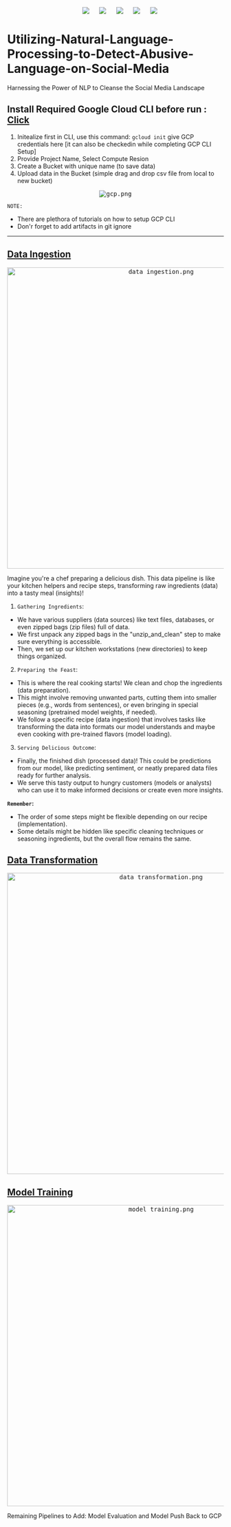 <div align="center"> 
&nbsp;&nbsp;&nbsp;&nbsp;
<a href="https://www.linkedin.com/in/mukesh-manral/"><img src="https://img.shields.io/badge/LinkedIn-411AFF?style=for-the-badge&logo=LinkedIn&logoColor=white" /></a>  
&nbsp;&nbsp;&nbsp;&nbsp;
<a href="https://www.kaggle.com/mukeshmanral"><img src="https://img.shields.io/badge/Kaggle-411AFF?style=for-the-badge&logo=Kaggle&logoColor=white" /></a>
&nbsp;&nbsp;&nbsp;&nbsp;
<a href="https://medium.com/@manralai/lists"><img src="https://img.shields.io/badge/Medium-411AFF?style=for-the-badge&logo=Medium&logoColor=white" /></a>
&nbsp;&nbsp;&nbsp;&nbsp;
<a href="https://www.youtube.com/@manralai"><img src="https://img.shields.io/badge/Youtube-411AFF?style=for-the-badge&logo=Youtube&logoColor=white" /></a>
&nbsp;&nbsp;&nbsp;&nbsp; 
<a href="https://www.instagram.com/manralai/"><img src="https://img.shields.io/badge/Instagram-411AFF?style=for-the-badge&logo=Instagram&logoColor=white" /></a>
</div>

# Utilizing-Natural-Language-Processing-to-Detect-Abusive-Language-on-Social-Media
Harnessing the Power of NLP to Cleanse the Social Media Landscape

## Install Required Google Cloud CLI before run : [Click](https://dl.google.com/dl/cloudsdk/channels/rapid/GoogleCloudSDKInstaller.exe)

1. Initealize first in CLI, use this command: `gcloud init` give GCP credentials here [it can also be checkedin while completing GCP CLI Setup]
2. Provide Project Name, Select Compute Resion 
3. Create a Bucket with unique name (to save data)
4. Upload data in the Bucket (simple drag and drop csv file from local to new bucket)

<p align="center">
  <kbd><img src="https://github.com/MvMukesh/Utilizing-Natural-Language-Processing-to-Detect-Abusive-Language-on-Social-Media/assets/26667491/1d01f863-ff3f-4612-b92f-0923b373689b" alt="gcp.png"></kbd>
</p>

`NOTE:` 
* There are plethora of tutorials on how to setup GCP CLI
* Don'r forget to add artifacts in git ignore

---

<h2><u>Data Ingestion</u></h2>
<p align="center">
  <kbd><img src="https://github.com/MvMukesh/Utilizing-Natural-Language-Processing-to-Detect-Abusive-Language-on-Social-Media/assets/26667491/a45ad982-e0ec-47e0-8409-36c3a51e94b8" width=700 height=700 alt="data ingestion.png"></kbd> 
</p>
Imagine you're a chef preparing a delicious dish. This data pipeline is like your kitchen helpers and recipe steps, transforming raw ingredients (data) into a tasty meal (insights)!

1. `Gathering Ingredients`:

* We have various suppliers (data sources) like text files, databases, or even zipped bags (zip files) full of data.
* We first unpack any zipped bags in the "unzip_and_clean" step to make sure everything is accessible.
* Then, we set up our kitchen workstations (new directories) to keep things organized.

2. `Preparing the Feast`:

* This is where the real cooking starts! We clean and chop the ingredients (data preparation).
* This might involve removing unwanted parts, cutting them into smaller pieces (e.g., words from sentences), or even bringing in special seasoning (pretrained model weights, if needed).
* We follow a specific recipe (data ingestion) that involves tasks like transforming the data into formats our model understands and maybe even cooking with pre-trained flavors (model loading).

3. `Serving Delicious Outcome`:

* Finally, the finished dish (processed data)! This could be predictions from our model, like predicting sentiment, or neatly prepared data files ready for further analysis.
* We serve this tasty output to hungry customers (models or analysts) who can use it to make informed decisions or create even more insights.

**`Remember`:**

* The order of some steps might be flexible depending on our recipe (implementation).
* Some details might be hidden like specific cleaning techniques or seasoning ingredients, but the overall flow remains the same.


<h2><u>Data Transformation</u></h2>
<p align="center">
  <kbd><img src="https://github.com/MvMukesh/Utilizing-Natural-Language-Processing-to-Detect-Abusive-Language-on-Social-Media/assets/26667491/a89966ca-f1b5-4d65-b553-17cdbdcb265a" width=700 height=700 alt="data transformation.png"></kbd> 
</p>

<h2><u>Model Training</u></h2>
<p align="center">
  <kbd><img src="https://github.com/MvMukesh/Utilizing-Natural-Language-Processing-to-Detect-Abusive-Language-on-Social-Media/assets/26667491/ed9a046e-848d-4233-8af9-62546215ec41" width=700 height=700 alt="model training.png"></kbd> 
</p>

Remaining Pipelines to Add: Model Evaluation and Model Push Back to GCP
